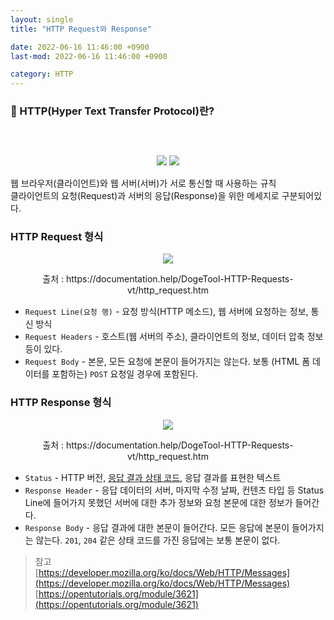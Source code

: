 ```yaml
---
layout: single
title: "HTTP Request와 Response"

date: 2022-06-16 11:46:00 +0900
last-mod: 2022-06-16 11:46:00 +0900

category: HTTP
---
```


### 📌 HTTP(Hyper Text Transfer Protocol)란?
<div style="margin:30px 0 15px;text-align:center">
  <img src="https://user-images.githubusercontent.com/89335307/173977298-4c56c45e-c790-404e-9ea6-7ff4e246d89a.png" style="max-width:600px;">
  <img src="https://user-images.githubusercontent.com/89335307/173980018-fa756851-8f1d-4271-8b76-156a83bce6db.png" style="margin-top:30px;max-width:600px;">
</div>

웹 브라우저(클라이언트)와 웹 서버(서버)가 서로 통신할 때 사용하는 규칙
<br>
클라이언트의 요청(Request)과 서버의 응답(Response)을 위한 메세지로 구분되어있다.

### HTTP Request 형식
<div style="margin:15px 0;text-align:center;">
  <img src="https://user-images.githubusercontent.com/89335307/173974239-537743d4-c198-4966-8577-902ea8aab215.png" style="max-width:600px;">
  <p>출처 : https://documentation.help/DogeTool-HTTP-Requests-vt/http_request.htm</p>
</div>

* `Request Line(요청 행)` - 요청 방식(HTTP 메소드), 웹 서버에 요청하는 정보, 통신 방식
* `Request Headers` - 호스트(웹 서버의 주소), 클라이언트의 정보, 데이터 압축 정보 등이 있다.
* `Request Body` - 본문, 모든 요청에 본문이 들어가지는 않는다. 보통 (HTML 폼 데이터를 포함하는) `POST` 요청일 경우에 포함된다.

### HTTP Response 형식
<div style="margin:15px 0;text-align:center;">
  <img src="https://user-images.githubusercontent.com/89335307/173974249-0e6368fd-667f-4a93-a11f-55587020b71a.png" style="max-width:600px;">
  <p>출처 : https://documentation.help/DogeTool-HTTP-Requests-vt/http_request.htm</p>
</div>

* `Status` - HTTP 버전, [응답 결과 상태 코드](https://developer.mozilla.org/ko/docs/Web/HTTP/Status), 응답 결과를 표현한 텍스트
* `Response Header` - 응답 데이터의 서버, 마지막 수정 날짜, 컨텐츠 타입 등 Status Line에 들어가지 못했던 서버에 대한 추가 정보와 요청 본문에 대한 정보가 들어간다.
* `Response Body` - 응답 결과에 대한 본문이 들어간다. 모든 응답에 본문이 들어가지는 않는다. `201`, `204` 같은 상태 코드를 가진 응답에는 보통 본문이 없다.



> 참고<br>
> [https://developer.mozilla.org/ko/docs/Web/HTTP/Messages](https://developer.mozilla.org/ko/docs/Web/HTTP/Messages)<br>
> [https://opentutorials.org/module/3621](https://opentutorials.org/module/3621)